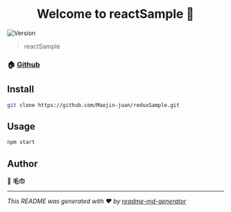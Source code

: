 <h1 align="center">Welcome to reactSample 👋</h1>
<p>
  <img alt="Version" src="https://img.shields.io/badge/version-0.0.0-blue.svg?cacheSeconds=2592000" />
</p>

> reactSample

### 🏠 [Github](https://github.com/Maojin-juan/)

## Install

```sh
git clone https://github.com/Maojin-juan/reduxSample.git
```

## Usage

```sh
npm start
```

## Author

👤 **毛巾**

---

_This README was generated with ❤️ by [readme-md-generator](https://github.com/kefranabg/readme-md-generator)_
